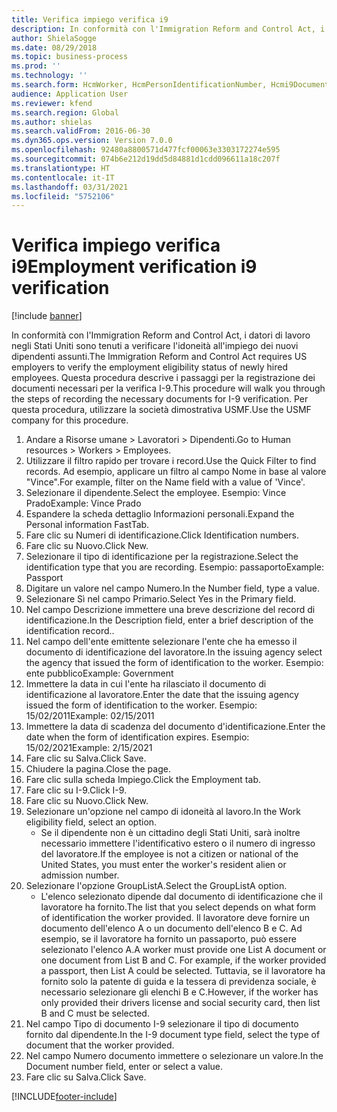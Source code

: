 ```yaml
---
title: Verifica impiego verifica i9
description: In conformità con l'Immigration Reform and Control Act, i datori di lavoro negli Stati Uniti sono tenuti a verificare l'idoneità all'impiego dei nuovi dipendenti assunti.
author: ShielaSogge
ms.date: 08/29/2018
ms.topic: business-process
ms.prod: ''
ms.technology: ''
ms.search.form: HcmWorker, HcmPersonIdentificationNumber, Hcmi9Document
audience: Application User
ms.reviewer: kfend
ms.search.region: Global
ms.author: shielas
ms.search.validFrom: 2016-06-30
ms.dyn365.ops.version: Version 7.0.0
ms.openlocfilehash: 92480a8800571d477fcf00063e3303172274e595
ms.sourcegitcommit: 074b6e212d19dd5d84881d1cdd096611a18c207f
ms.translationtype: HT
ms.contentlocale: it-IT
ms.lasthandoff: 03/31/2021
ms.locfileid: "5752106"
---
```

# <a name="employment-verification-i9-verification"></a><span data-ttu-id="cadc1-103">Verifica impiego verifica i9</span><span class="sxs-lookup"><span data-stu-id="cadc1-103">Employment verification i9 verification</span></span>

[!include [banner](../../../includes/banner.md)]

<span data-ttu-id="cadc1-104">In conformità con l'Immigration Reform and Control Act, i datori di lavoro negli Stati Uniti sono tenuti a verificare l'idoneità all'impiego dei nuovi dipendenti assunti.</span><span class="sxs-lookup"><span data-stu-id="cadc1-104">The Immigration Reform and Control Act requires US employers to verify the employment eligibility status of newly hired employees.</span></span> <span data-ttu-id="cadc1-105">Questa procedura descrive i passaggi per la registrazione dei documenti necessari per la verifica I-9.</span><span class="sxs-lookup"><span data-stu-id="cadc1-105">This procedure will walk you through the steps of recording the necessary documents for I-9 verification.</span></span> <span data-ttu-id="cadc1-106">Per questa procedura, utilizzare la società dimostrativa USMF.</span><span class="sxs-lookup"><span data-stu-id="cadc1-106">Use the USMF company for this procedure.</span></span>

1. <span data-ttu-id="cadc1-107">Andare a Risorse umane > Lavoratori > Dipendenti.</span><span class="sxs-lookup"><span data-stu-id="cadc1-107">Go to Human resources > Workers > Employees.</span></span>
2. <span data-ttu-id="cadc1-108">Utilizzare il filtro rapido per trovare i record.</span><span class="sxs-lookup"><span data-stu-id="cadc1-108">Use the Quick Filter to find records.</span></span> <span data-ttu-id="cadc1-109">Ad esempio, applicare un filtro al campo Nome in base al valore "Vince".</span><span class="sxs-lookup"><span data-stu-id="cadc1-109">For example, filter on the Name field with a value of 'Vince'.</span></span>
3. <span data-ttu-id="cadc1-110">Selezionare il dipendente.</span><span class="sxs-lookup"><span data-stu-id="cadc1-110">Select the employee.</span></span> <span data-ttu-id="cadc1-111">Esempio: Vince Prado</span><span class="sxs-lookup"><span data-stu-id="cadc1-111">Example: Vince Prado</span></span>
4. <span data-ttu-id="cadc1-112">Espandere la scheda dettaglio Informazioni personali.</span><span class="sxs-lookup"><span data-stu-id="cadc1-112">Expand the Personal information FastTab.</span></span>
5. <span data-ttu-id="cadc1-113">Fare clic su Numeri di identificazione.</span><span class="sxs-lookup"><span data-stu-id="cadc1-113">Click Identification numbers.</span></span>
6. <span data-ttu-id="cadc1-114">Fare clic su Nuovo.</span><span class="sxs-lookup"><span data-stu-id="cadc1-114">Click New.</span></span>
7. <span data-ttu-id="cadc1-115">Selezionare il tipo di identificazione per la registrazione.</span><span class="sxs-lookup"><span data-stu-id="cadc1-115">Select the identification type that you are recording.</span></span> <span data-ttu-id="cadc1-116">Esempio: passaporto</span><span class="sxs-lookup"><span data-stu-id="cadc1-116">Example: Passport</span></span>
8. <span data-ttu-id="cadc1-117">Digitare un valore nel campo Numero.</span><span class="sxs-lookup"><span data-stu-id="cadc1-117">In the Number field, type a value.</span></span>
9. <span data-ttu-id="cadc1-118">Selezionare Sì nel campo Primario.</span><span class="sxs-lookup"><span data-stu-id="cadc1-118">Select Yes in the Primary field.</span></span>
10. <span data-ttu-id="cadc1-119">Nel campo Descrizione immettere una breve descrizione del record di identificazione.</span><span class="sxs-lookup"><span data-stu-id="cadc1-119">In the Description field, enter a brief description of the identification record..</span></span>
11. <span data-ttu-id="cadc1-120">Nel campo dell'ente emittente selezionare l'ente che ha emesso il documento di identificazione del lavoratore.</span><span class="sxs-lookup"><span data-stu-id="cadc1-120">In the issuing agency select the agency that issued the form of identification to the worker.</span></span> <span data-ttu-id="cadc1-121">Esempio: ente pubblico</span><span class="sxs-lookup"><span data-stu-id="cadc1-121">Example: Government</span></span>
12. <span data-ttu-id="cadc1-122">Immettere la data in cui l'ente ha rilasciato il documento di identificazione al lavoratore.</span><span class="sxs-lookup"><span data-stu-id="cadc1-122">Enter the date that the issuing agency issued the form of identification to the worker.</span></span> <span data-ttu-id="cadc1-123">Esempio: 15/02/2011</span><span class="sxs-lookup"><span data-stu-id="cadc1-123">Example: 02/15/2011</span></span>
13. <span data-ttu-id="cadc1-124">Immettere la data di scadenza del documento d'identificazione.</span><span class="sxs-lookup"><span data-stu-id="cadc1-124">Enter the date when the form of identification expires.</span></span> <span data-ttu-id="cadc1-125">Esempio: 15/02/2021</span><span class="sxs-lookup"><span data-stu-id="cadc1-125">Example: 2/15/2021</span></span>
14. <span data-ttu-id="cadc1-126">Fare clic su Salva.</span><span class="sxs-lookup"><span data-stu-id="cadc1-126">Click Save.</span></span>
15. <span data-ttu-id="cadc1-127">Chiudere la pagina.</span><span class="sxs-lookup"><span data-stu-id="cadc1-127">Close the page.</span></span>
16. <span data-ttu-id="cadc1-128">Fare clic sulla scheda Impiego.</span><span class="sxs-lookup"><span data-stu-id="cadc1-128">Click the Employment tab.</span></span>
17. <span data-ttu-id="cadc1-129">Fare clic su I-9.</span><span class="sxs-lookup"><span data-stu-id="cadc1-129">Click I-9.</span></span>
18. <span data-ttu-id="cadc1-130">Fare clic su Nuovo.</span><span class="sxs-lookup"><span data-stu-id="cadc1-130">Click New.</span></span>
19. <span data-ttu-id="cadc1-131">Selezionare un'opzione nel campo di idoneità al lavoro.</span><span class="sxs-lookup"><span data-stu-id="cadc1-131">In the Work eligibility field, select an option.</span></span>
    * <span data-ttu-id="cadc1-132">Se il dipendente non è un cittadino degli Stati Uniti, sarà inoltre necessario immettere l'identificativo estero o il numero di ingresso del lavoratore.</span><span class="sxs-lookup"><span data-stu-id="cadc1-132">If the employee is not a citizen or national of the United States, you must enter the worker's resident alien or admission number.</span></span>  
20. <span data-ttu-id="cadc1-133">Selezionare l'opzione GroupListA.</span><span class="sxs-lookup"><span data-stu-id="cadc1-133">Select the GroupListA option.</span></span>
    * <span data-ttu-id="cadc1-134">L'elenco selezionato dipende dal documento di identificazione che il lavoratore ha fornito.</span><span class="sxs-lookup"><span data-stu-id="cadc1-134">The list that you select depends on what form of identification the worker provided.</span></span> <span data-ttu-id="cadc1-135">Il lavoratore deve fornire un documento dell'elenco A o un documento dell'elenco B e C. Ad esempio, se il lavoratore ha fornito un passaporto, può essere selezionato l'elenco A.</span><span class="sxs-lookup"><span data-stu-id="cadc1-135">A worker must provide one List A document or one document from List B and C. For example, if the worker provided a passport, then List A could be selected.</span></span> <span data-ttu-id="cadc1-136">Tuttavia, se il lavoratore ha fornito solo la patente di guida e la tessera di previdenza sociale, è necessario selezionare gli elenchi B e C.</span><span class="sxs-lookup"><span data-stu-id="cadc1-136">However, if the worker has only provided their drivers license and social security card, then list B and C must be selected.</span></span>  
21. <span data-ttu-id="cadc1-137">Nel campo Tipo di documento I-9 selezionare il tipo di documento fornito dal dipendente.</span><span class="sxs-lookup"><span data-stu-id="cadc1-137">In the I-9 document type field, select the type of document that the worker provided.</span></span>
22. <span data-ttu-id="cadc1-138">Nel campo Numero documento immettere o selezionare un valore.</span><span class="sxs-lookup"><span data-stu-id="cadc1-138">In the Document number field, enter or select a value.</span></span>
23. <span data-ttu-id="cadc1-139">Fare clic su Salva.</span><span class="sxs-lookup"><span data-stu-id="cadc1-139">Click Save.</span></span>



[!INCLUDE[footer-include](../../../../../includes/footer-banner.md)]